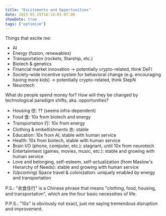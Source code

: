 ```yaml
---
title: "Excitements and Opportunities"
date: 2023-05-25T16:14:01-07:00
showDate: true
tags: ["optimism"]
---
```


Things that excite me:

- AI
- Energy (fusion, renewables)
- Transportation (rockets, Starship, etc.)
- Biotech & genetics
- Financial market innovation -> potentially crypto-related, think DeFi
- Society-wide incentive system for behavioral change (e.g. encouraging having more kids) -> potentially crypto-related, think StepN
- Neurotech

What do people spend money for? How will they be changed by technological paradigm shifts, aka. opportunities?

- Housing 住: ?? (seems infra-dependent)
- Food 食: 10x from biotech and energy
- Transportation 行: 10x from energy
- Clothing & embellishments 衣: stable
- Education: 10x from AI, stable with human service
- Health: 10x from biotech, stable with human service
- Brain I/O (phone, computer, etc.): stagnant, until 10x from neurotech
- Entertainment (games, movies, music, etc.): stable and growing with human service
- Love and belonging, self-esteem, self-actualization (from Maslow's Hierarchy of Needs): stable and growing with human service
- (Upcoming) Space travel & colonization: uniquely enabled by energy and transportation

P.S.: "衣食住行" is a Chinese phrase that means "clothing, food, housing, and transportation", which are the four basic necessities of life.

P.P.S.: "10x" is obviously not exact, just me saying tremendous disruption and improvement.
